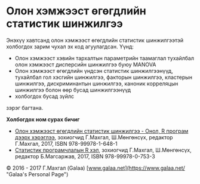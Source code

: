 # Олон хэмжээст өгөгдлийн статистик шинжилгээ

Энэхүү хавтсанд олон хэмжээст өгөгдлийн статистик шинжилгээтэй холбогдох зарим чухал эх код агуулагдсан. Үүнд:

* Олон хэмжээст хэвийн тархалтын параметрийн таамаглал тухайлбал олон хэмжээст дисперсийн шинжилгээ буюу MANOVA
* Олон хэмжээст өгөгдлийн үндсэн статистик шинжилгээнүүд, тухайлбал гол хэсгийн шинжилгээ, факторын шинжилгээ, кластерын шинжилгээ, дискриминантын шинжилгээ, каноник корреляцын шинжилгээ болон өөр бусад шинжилгээнүүд
* холбогдох бусад зүйлс

зэрэг багтана.

**Холбогдох ном сурах бичиг**

* [Олон хэмжээст өгөгдлийн статистик шинжилгээ - Онол, R програм дээрх хэрэглээ](https://www.magadlal.com/books/id-3.html), зохиогчид Г.Махгал, Ш.Мөнгөнсүх, редактор Г.Махгал, 2017, ISBN 978-99978-1-648-1
* [Статистик програмчлалын R хэл](https://www.magadlal.com/books/id-2.html), зохиогчид Г.Махгал, Ш.Мөнгөнсүх, редактор Б.Магсаржав, 2017, ISBN 978-99978-0-753-3

© 2016 - 2017 Г.Махгал (Galaa) [www.galaa.net](https://www.galaa.net/ "Galaa's Personal Page")
